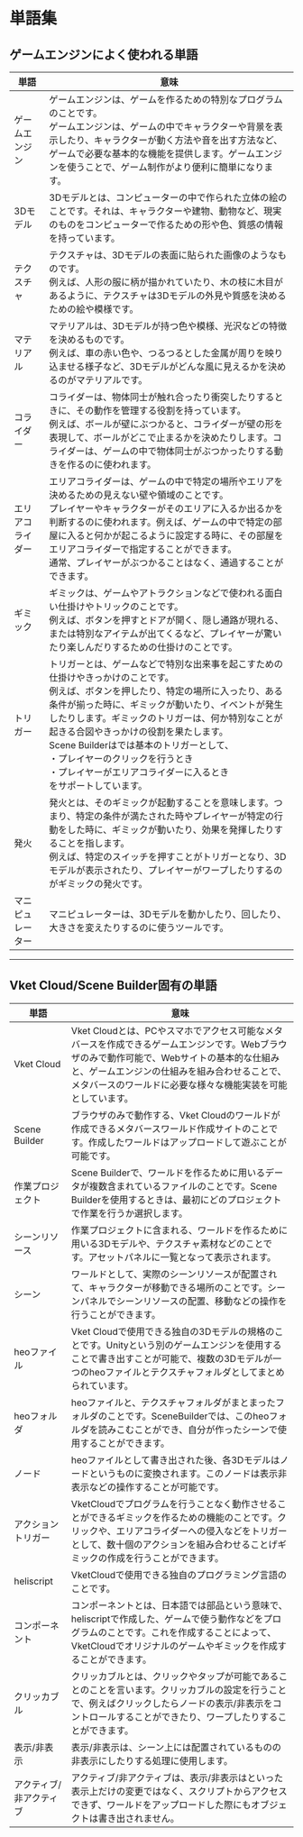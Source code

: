 # 単語集

## ゲームエンジンによく使われる単語

| 単語 | 意味 |
|----|----|
| ゲームエンジン | ゲームエンジンは、ゲームを作るための特別なプログラムのことです。<br>ゲームエンジンは、ゲームの中でキャラクターや背景を表示したり、キャラクターが動く方法や音を出す方法など、ゲームで必要な基本的な機能を提供します。ゲームエンジンを使うことで、ゲーム制作がより便利に簡単になります。 |
| 3Dモデル | 3Dモデルとは、コンピューターの中で作られた立体の絵のことです。それは、キャラクターや建物、動物など、現実のものをコンピューターで作るための形や色、質感の情報を持っています。 |
| テクスチャ | テクスチャは、3Dモデルの表面に貼られた画像のようなものです。<br>例えば、人形の服に柄が描かれていたり、木の枝に木目があるように、テクスチャは3Dモデルの外見や質感を決めるための絵や模様です。|
| マテリアル | マテリアルは、3Dモデルが持つ色や模様、光沢などの特徴を決めるものです。<br>例えば、車の赤い色や、つるつるとした金属が周りを映り込ませる様子など、3Dモデルがどんな風に見えるかを決めるのがマテリアルです。|
| コライダー | コライダーは、物体同士が触れ合ったり衝突したりするときに、その動作を管理する役割を持っています。<br>例えば、ボールが壁にぶつかると、コライダーが壁の形を表現して、ボールがどこで止まるかを決めたりします。コライダーは、ゲームの中で物体同士がぶつかったりする動きを作るのに使われます。 |
| エリアコライダー | エリアコライダーは、ゲームの中で特定の場所やエリアを決めるための見えない壁や領域のことです。<br>プレイヤーやキャラクターがそのエリアに入るか出るかを判断するのに使われます。例えば、ゲームの中で特定の部屋に入ると何かが起こるように設定する時に、その部屋をエリアコライダーで指定することができます。<br>通常、プレイヤーがぶつかることはなく、通過することができます。 |
| ギミック | ギミックは、ゲームやアトラクションなどで使われる面白い仕掛けやトリックのことです。<br>例えば、ボタンを押すとドアが開く、隠し通路が現れる、または特別なアイテムが出てくるなど、プレイヤーが驚いたり楽しんだりするための仕掛けのことです。 |
| トリガー | トリガーとは、ゲームなどで特別な出来事を起こすための仕掛けやきっかけのことです。<br>例えば、ボタンを押したり、特定の場所に入ったり、ある条件が揃った時に、ギミックが動いたり、イベントが発生したりします。ギミックのトリガーは、何か特別なことが起きる合図やきっかけの役割を果たします。<br>Scene Builderはでは基本のトリガーとして、 <br> ・プレイヤーのクリックを行うとき <br> ・プレイヤーがエリアコライダーに入るとき <br> をサポートしています。 |
| 発火 | 発火とは、そのギミックが起動することを意味します。つまり、特定の条件が満たされた時やプレイヤーが特定の行動をした時に、ギミックが動いたり、効果を発揮したりすることを指します。<br> 例えば、特定のスイッチを押すことがトリガーとなり、3Dモデルが表示されたり、プレイヤーがワープしたりするのがギミックの発火です。 |
| マニピュレーター | マニピュレーターは、3Dモデルを動かしたり、回したり、大きさを変えたりするのに使うツールです。 |

---

## Vket Cloud/Scene Builder固有の単語

| 単語 | 意味 |
|----|----|
| Vket Cloud | Vket Cloudとは、PCやスマホでアクセス可能なメタバースを作成できるゲームエンジンです。Webブラウザのみで動作可能で、Webサイトの基本的な仕組みと、ゲームエンジンの仕組みを組み合わせることで、メタバースのワールドに必要な様々な機能実装を可能としています。 |
| Scene Builder | ブラウザのみで動作する、Vket Cloudのワールドが作成できるメタバースワールド作成サイトのことです。作成したワールドはアップロードして遊ぶことが可能です。 |
| 作業プロジェクト | Scene Builderで、ワールドを作るために用いるデータが複数含まれているファイルのことです。Scene Builderを使用するときは、最初にどのプロジェクトで作業を行うか選択します。 |
| シーンリソース | 作業プロジェクトに含まれる、ワールドを作るために用いる3Dモデルや、テクスチャ素材などのことです。アセットパネルに一覧となって表示されます。 |
| シーン | ワールドとして、実際のシーンリソースが配置されて、キャラクターが移動できる場所のことです。シーンパネルでシーンリソースの配置、移動などの操作を行うことができます。 |
| heoファイル | Vket Cloudで使用できる独自の3Dモデルの規格のことです。Unityという別のゲームエンジンを使用することで書き出すことが可能で、複数の3Dモデルが一つのheoファイルとテクスチャフォルダとしてまとめられています。 |
| heoフォルダ | heoファイルと、テクスチャフォルダがまとまったフォルダのことです。SceneBuilderでは、このheoフォルダを読みこむことができ、自分が作ったシーンで使用することができます。 |
| ノード | heoファイルとして書き出された後、各3Dモデルはノードというものに変換されます。このノードは表示非表示などの操作することが可能です。 |
| アクショントリガー | VketCloudでプログラムを行うことなく動作させることができるギミックを作るための機能のことです。クリックや、エリアコライダーへの侵入などをトリガーとして、数十個のアクションを組み合わせることげギミックの作成を行うことができます。 |
| heliscript | VketCloudで使用できる独自のプログラミング言語のことです。 |
| コンポーネント | コンポーネントとは、日本語では部品という意味で、heliscriptで作成した、ゲームで使う動作などをプログラムのことです。これを作成することによって、VketCloudでオリジナルのゲームやギミックを作成することができます。 |
| クリッカブル | クリッカブルとは、クリックやタップが可能であることのことを言います。クリッカブルの設定を行うことで、例えばクリックしたらノードの表示/非表示をコントロールすることができたり、ワープしたりすることができます。 |
| 表示/非表示 | 表示/非表示は、シーン上には配置されているものの非表示にしたりする処理に使用します。 |
| アクティブ/非アクティブ | アクティブ/非アクティブは、表示/非表示はといった表示上だけの変更ではなく、スクリプトからアクセスできず、ワールドをアップロードした際にもオブジェクトは書き出されません。 |
